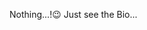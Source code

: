 Nothing...!😉 Just see the Bio...

<!---
Mariakevin/Mariakevin is a ✨ special ✨ repository because its `README.md` (this file) appears on your GitHub profile.
You can click the Preview link to take a look at your changes.
--->
